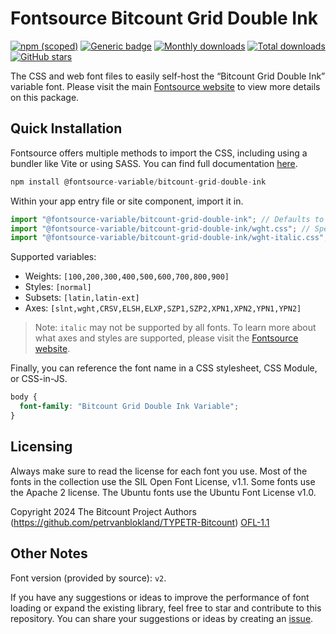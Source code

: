 # Fontsource Bitcount Grid Double Ink

[![npm (scoped)](https://img.shields.io/npm/v/@fontsource-variable/bitcount-grid-double-ink?color=brightgreen)](https://www.npmjs.com/package/@fontsource-variable/bitcount-grid-double-ink) [![Generic badge](https://img.shields.io/badge/fontsource-passing-brightgreen)](https://github.com/fontsource/fontsource) [![Monthly downloads](https://badgen.net/npm/dm/@fontsource-variable/bitcount-grid-double-ink)](https://github.com/fontsource/fontsource) [![Total downloads](https://badgen.net/npm/dt/@fontsource-variable/bitcount-grid-double-ink)](https://github.com/fontsource/fontsource) [![GitHub stars](https://img.shields.io/github/stars/fontsource/fontsource.svg?style=social&label=Star)](https://github.com/fontsource/fontsource/stargazers)

The CSS and web font files to easily self-host the “Bitcount Grid Double Ink” variable font. Please visit the main [Fontsource website](https://fontsource.org/fonts/bitcount-grid-double-ink) to view more details on this package.

## Quick Installation

Fontsource offers multiple methods to import the CSS, including using a bundler like Vite or using SASS. You can find full documentation [here](https://fontsource.org/docs/getting-started/introduction).

```javascript
npm install @fontsource-variable/bitcount-grid-double-ink
```

Within your app entry file or site component, import it in.

```javascript
import "@fontsource-variable/bitcount-grid-double-ink"; // Defaults to wght axis
import "@fontsource-variable/bitcount-grid-double-ink/wght.css"; // Specify axis
import "@fontsource-variable/bitcount-grid-double-ink/wght-italic.css"; // Specify axis and style
```

Supported variables:
- Weights: `[100,200,300,400,500,600,700,800,900]`
- Styles: `[normal]`
- Subsets: `[latin,latin-ext]`
- Axes: `[slnt,wght,CRSV,ELSH,ELXP,SZP1,SZP2,XPN1,XPN2,YPN1,YPN2]`

> Note: `italic` may not be supported by all fonts. To learn more about what axes and styles are supported, please visit the [Fontsource website](https://fontsource.org/fonts/bitcount-grid-double-ink).

Finally, you can reference the font name in a CSS stylesheet, CSS Module, or CSS-in-JS.

```css
body {
  font-family: "Bitcount Grid Double Ink Variable";
}
```

## Licensing
Always make sure to read the license for each font you use. Most of the fonts in the collection use the SIL Open Font License, v1.1. Some fonts use the Apache 2 license. The Ubuntu fonts use the Ubuntu Font License v1.0.

Copyright 2024 The Bitcount Project Authors (https://github.com/petrvanblokland/TYPETR-Bitcount)
[OFL-1.1](https://openfontlicense.org)

## Other Notes
Font version (provided by source): `v2`.

If you have any suggestions or ideas to improve the performance of font loading or expand the existing library, feel free to star and contribute to this repository. You can share your suggestions or ideas by creating an [issue](https://github.com/fontsource/fontsource/issues).